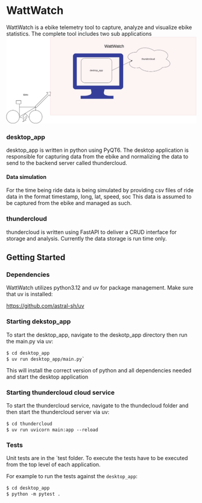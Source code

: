 # WattWatch

WattWatch is a ebike telemetry tool to capture, analyze and visualize ebike statistics. The complete tool includes two sub applications
![alt text](WattWatch.png)

### desktop_app
desktop_app is written in python using PyQT6. The desktop application is responsible for capturing data from the ebike and normalizing the data to send to the backend server called thundercloud. 

#### Data simulation
For the time being ride data is being simulated by providing csv files of ride data in the format timestamp, long, lat, speed, soc
This data is assumed to be captured from the ebike and managed as such.


### thundercloud
thundercloud is written using FastAPI to deliver a CRUD interface for storage and analysis. Currently the data storage is run time only. 

## Getting Started
### Dependencies
WattWatch utilizes python3.12 and uv for package management. Make sure that uv is installed:

https://github.com/astral-sh/uv


### Starting dekstop_app
To start the desktop_app, navigate to the deskotp_app directory then run the main.py via uv:

```
$ cd desktop_app
$ uv run desktop_app/main.py`
```

This will install the correct version of python and all dependencies needed and start the desktop application

### Starting thundercloud cloud service
To start the thundercloud service, navigate to the thundecloud folder and then start the thundercloud server via uv:
```
$ cd thundercloud
$ uv run uvicorn main:app --reload
```

### Tests
Unit tests are in the `test folder. To execute the tests have to be executed from the top level of each application.

For example to run the tests against the `desktop_app`:
```
$ cd desktop_app
$ python -m pytest .
```